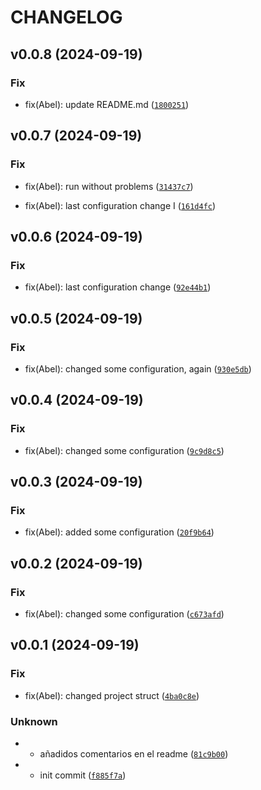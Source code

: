 # CHANGELOG

## v0.0.8 (2024-09-19)

### Fix

* fix(Abel): update README.md ([`1800251`](https://github.com/AbelGRubio/06-rest-api-geodata/commit/18002511b19261b8a86a0bdf9982185438552203))

## v0.0.7 (2024-09-19)

### Fix

* fix(Abel): run without problems ([`31437c7`](https://github.com/AbelGRubio/06-rest-api-geodata/commit/31437c756823e2c53bc93f9eb05ebff63576a271))

* fix(Abel): last configuration change I ([`161d4fc`](https://github.com/AbelGRubio/06-rest-api-geodata/commit/161d4fc73c7ecaea50da419f11fa94815a6e4044))

## v0.0.6 (2024-09-19)

### Fix

* fix(Abel): last configuration change ([`92e44b1`](https://github.com/AbelGRubio/06-rest-api-geodata/commit/92e44b14e74cdd8eac3e6c57beef86abe9742815))

## v0.0.5 (2024-09-19)

### Fix

* fix(Abel): changed some configuration, again ([`930e5db`](https://github.com/AbelGRubio/06-rest-api-geodata/commit/930e5db79f6522797fbd37e69b2cf5de0a6ec9c3))

## v0.0.4 (2024-09-19)

### Fix

* fix(Abel): changed some configuration ([`9c9d8c5`](https://github.com/AbelGRubio/06-rest-api-geodata/commit/9c9d8c54ad7778d8781b5c31cf18e77f7aeb9c9a))

## v0.0.3 (2024-09-19)

### Fix

* fix(Abel): added some configuration ([`20f9b64`](https://github.com/AbelGRubio/06-rest-api-geodata/commit/20f9b6402185c1862c49e694b3a369020b79062b))

## v0.0.2 (2024-09-19)

### Fix

* fix(Abel): changed some configuration ([`c673afd`](https://github.com/AbelGRubio/06-rest-api-geodata/commit/c673afdf4a1ba4d545f9f20ed6ed78ac5f53d53f))

## v0.0.1 (2024-09-19)

### Fix

* fix(Abel): changed project struct ([`4ba0c8e`](https://github.com/AbelGRubio/06-rest-api-geodata/commit/4ba0c8e1e8be235a80c6aecd56142f0031b837a3))

### Unknown

* - añadidos comentarios en el readme ([`81c9b00`](https://github.com/AbelGRubio/06-rest-api-geodata/commit/81c9b009db318026fd2d5980567d905cbba83da0))

* - init commit ([`f885f7a`](https://github.com/AbelGRubio/06-rest-api-geodata/commit/f885f7acd816897fce3142386c9141fb37b6d8d6))
